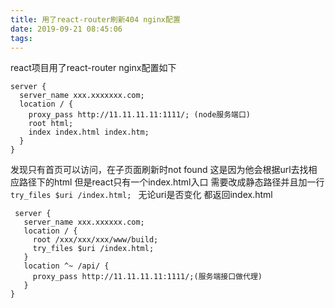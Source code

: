```yaml
---
title: 用了react-router刷新404 nginx配置
date: 2019-09-21 08:45:06
tags:
---
```

react项目用了react-router   nginx配置如下

    server {  
      server_name xxx.xxxxxxx.com;  
      location / {  
        proxy_pass http://11.11.11.11:1111/; (node服务端口)  
        root html;  
        index index.html index.htm;  
      }
    }
发现只有首页可以访问，在子页面刷新时not found
这是因为他会根据url去找相应路径下的html
但是react只有一个index.html入口
需要改成静态路径并且加一行 `try_files $uri /index.html; `
无论uri是否变化
都返回index.html

     server {  
       server_name xxx.xxxxxx.com;  
       location / {  
         root /xxx/xxx/xxx/www/build;  
         try_files $uri /index.html;  
       }  
       location ^~ /api/ {  
         proxy_pass http://11.11.11.11:1111/;(服务端接口做代理)  
       }  
    }   
